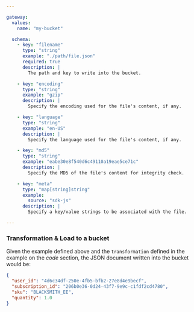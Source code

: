 ```yaml
---

gateway:
  values:
    name: "my-bucket"

  schema:
    - key: "filename"
      type: "string"
      example: "./path/file.json"
      required: true
      description: |
        The path and key to write into the bucket.

    - key: "encoding"
      type: "string"
      example: "gzip"
      description: |
        Specify the encoding used for the file's content, if any.

    - key: "language"
      type: "string"
      example: "en-US"
      description: |
        Specify the language used for the file's content, if any.

    - key: "md5"
      type: "string"
      example: "eabe30e8f540d6c49110a19eae5ce71c"
      description: |
        Specify the MD5 of the file's content for integrity check.

    - key: "meta"
      type: "map[string]string"
      example:
        source: "sdk-js"
      description: |
        Specify a key/value strings to be associated with the file.

---
```


### Transformation & Load to a bucket

Given the example defined above and the `transformation` defined in the example
on the *code* section, the JSON document written into the bucket would be:
```json
{
  "user_id": "4d6c34df-250e-4fb5-bfb2-27e8d4e9becf",
  "subscription_id": "206b0e36-0d24-43f7-9e9c-c1fdf2cd4780",
  "sku": "BLACKSMITH_EE",
  "quantity": 1.0
}
```
